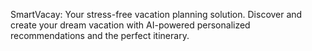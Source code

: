 SmartVacay: Your stress-free vacation planning solution. Discover and create your dream vacation with AI-powered personalized recommendations and the perfect itinerary.
